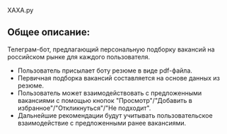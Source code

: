 ХАХА.ру

## Общее описание:
Телеграм-бот, предлагающий персональную подборку вакансий на российском рынке для каждого пользователя.
 * Пользователь присылает боту резюме в виде pdf-файла.
 * Первичная подборка вакансий составляется на основе данных из резюме.
 * Пользователь может взаимодействовать с предложенными вакансиями с помощью кнопок "Просмотр"/"Добавить в избранное"/"Откликнуться"/"Не подходит".
 * Дальнейшие рекомендации будут учитывать пользовательское взаимодействие с предложенными ранее вакансиями.
